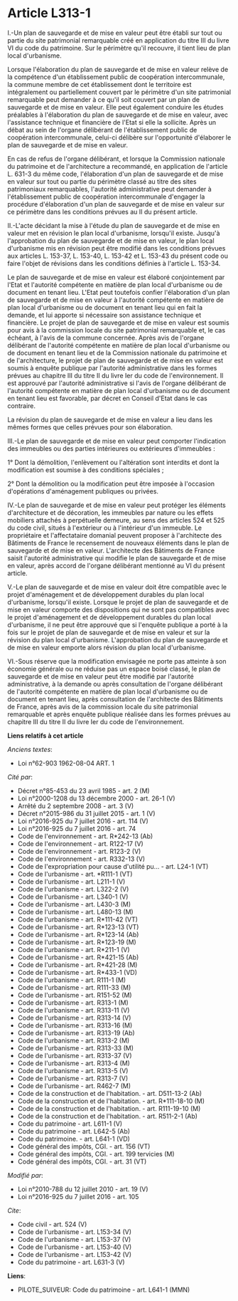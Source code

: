 # Article L313-1

I.-Un plan de sauvegarde et de mise en valeur peut être établi sur tout ou partie du site patrimonial remarquable créé en
application du titre III du livre VI du code du patrimoine. Sur le périmètre qu'il recouvre, il tient lieu de plan local
d'urbanisme. 

Lorsque l'élaboration du plan de sauvegarde et de mise en valeur relève de la compétence d'un établissement public de
coopération intercommunale, la commune membre de cet établissement dont le territoire est intégralement ou partiellement
couvert par le périmètre d'un site patrimonial remarquable peut demander à ce qu'il soit couvert par un plan de sauvegarde et
de mise en valeur. Elle peut également conduire les études préalables à l'élaboration du plan de sauvegarde et de mise en
valeur, avec l'assistance technique et financière de l'Etat si elle la sollicite. Après un débat au sein de l'organe
délibérant de l'établissement public de coopération intercommunale, celui-ci délibère sur l'opportunité d'élaborer le plan de
sauvegarde et de mise en valeur. 

En cas de refus de l'organe délibérant, et lorsque la Commission nationale du patrimoine et de l'architecture a recommandé,
en application de l'article L. 631-3 du même code, l'élaboration d'un plan de sauvegarde et de mise en valeur sur tout ou
partie du périmètre classé au titre des sites patrimoniaux remarquables, l'autorité administrative peut demander à
l'établissement public de coopération intercommunale d'engager la procédure d'élaboration d'un plan de sauvegarde et de mise
en valeur sur ce périmètre dans les conditions prévues au II du présent article. 

II.-L'acte décidant la mise à l'étude du plan de sauvegarde et de mise en valeur met en révision le plan local d'urbanisme,
lorsqu'il existe. Jusqu'à l'approbation du plan de sauvegarde et de mise en valeur, le plan local d'urbanisme mis en révision
peut être modifié dans les conditions prévues aux articles L. 153-37, L. 153-40, L. 153-42 et L. 153-43 du présent code ou
faire l'objet de révisions dans les conditions définies à l'article L. 153-34. 

Le plan de sauvegarde et de mise en valeur est élaboré conjointement par l'Etat et l'autorité compétente en matière de plan
local d'urbanisme ou de document en tenant lieu. L'Etat peut toutefois confier l'élaboration d'un plan de sauvegarde et de
mise en valeur à l'autorité compétente en matière de plan local d'urbanisme ou de document en tenant lieu qui en fait la
demande, et lui apporte si nécessaire son assistance technique et financière. Le projet de plan de sauvegarde et de mise en
valeur est soumis pour avis à la commission locale du site patrimonial remarquable et, le cas échéant, à l'avis de la commune
concernée. Après avis de l'organe délibérant de l'autorité compétente en matière de plan local d'urbanisme ou de document en
tenant lieu et de la Commission nationale du patrimoine et de l'architecture, le projet de plan de sauvegarde et de mise en
valeur est soumis à enquête publique par l'autorité administrative dans les formes prévues au chapitre III du titre II du
livre Ier du code de l'environnement. Il est approuvé par l'autorité administrative si l'avis de l'organe délibérant de
l'autorité compétente en matière de plan local d'urbanisme ou de document en tenant lieu est favorable, par décret en Conseil
d'Etat dans le cas contraire. 

La révision du plan de sauvegarde et de mise en valeur a lieu dans les mêmes formes que celles prévues pour son élaboration. 

III.-Le plan de sauvegarde et de mise en valeur peut comporter l'indication des immeubles ou des parties intérieures ou
extérieures d'immeubles : 

1° Dont la démolition, l'enlèvement ou l'altération sont interdits et dont la modification est soumise à des conditions
spéciales ; 

2° Dont la démolition ou la modification peut être imposée à l'occasion d'opérations d'aménagement publiques ou privées. 

IV.-Le plan de sauvegarde et de mise en valeur peut protéger les éléments d'architecture et de décoration, les immeubles par
nature ou les effets mobiliers attachés à perpétuelle demeure, au sens des articles 524 et 525 du code civil, situés à
l'extérieur ou à l'intérieur d'un immeuble. Le propriétaire et l'affectataire domanial peuvent proposer à l'architecte des
Bâtiments de France le recensement de nouveaux éléments dans le plan de sauvegarde et de mise en valeur. L'architecte des
Bâtiments de France saisit l'autorité administrative qui modifie le plan de sauvegarde et de mise en valeur, après accord de
l'organe délibérant mentionné au VI du présent article. 

V.-Le plan de sauvegarde et de mise en valeur doit être compatible avec le projet d'aménagement et de développement durables
du plan local d'urbanisme, lorsqu'il existe. Lorsque le projet de plan de sauvegarde et de mise en valeur comporte des
dispositions qui ne sont pas compatibles avec le projet d'aménagement et de développement durables du plan local d'urbanisme,
il ne peut être approuvé que si l'enquête publique a porté à la fois sur le projet de plan de sauvegarde et de mise en valeur
et sur la révision du plan local d'urbanisme. L'approbation du plan de sauvegarde et de mise en valeur emporte alors révision
du plan local d'urbanisme. 

VI.-Sous réserve que la modification envisagée ne porte pas atteinte à son économie générale ou ne réduise pas un espace
boisé classé, le plan de sauvegarde et de mise en valeur peut être modifié par l'autorité administrative, à la demande ou
après consultation de l'organe délibérant de l'autorité compétente en matière de plan local d'urbanisme ou de document en
tenant lieu, après consultation de l'architecte des Bâtiments de France, après avis de la commission locale du site
patrimonial remarquable et après enquête publique réalisée dans les formes prévues au chapitre III du titre II du livre Ier
du code de l'environnement.

**Liens relatifs à cet article**

_Anciens textes_:

  - Loi n°62-903 1962-08-04 ART. 1

_Cité par_:

  - Décret n°85-453 du 23 avril 1985 - art. 2 (M)
  - Loi n°2000-1208 du 13 décembre 2000 - art. 26-1 (V)
  - Arrêté du 2 septembre 2008 - art. 3 (V)
  - Décret n°2015-986 du 31 juillet 2015 - art. 1 (V)
  - Loi n°2016-925 du 7 juillet 2016 - art. 114 (V)
  - Loi n°2016-925 du 7 juillet 2016 - art. 74
  - Code de l'environnement - art. R*242-13 (Ab)
  - Code de l'environnement - art. R122-17 (V)
  - Code de l'environnement - art. R123-2 (V)
  - Code de l'environnement - art. R332-13 (V)
  - Code de l'expropriation pour cause d'utilité pu... - art. L24-1 (VT)
  - Code de l'urbanisme - art. *R111-1 (VT)
  - Code de l'urbanisme - art. L211-1 (V)
  - Code de l'urbanisme - art. L322-2 (V)
  - Code de l'urbanisme - art. L340-1 (V)
  - Code de l'urbanisme - art. L430-3 (M)
  - Code de l'urbanisme - art. L480-13 (M)
  - Code de l'urbanisme - art. R*111-42 (VT)
  - Code de l'urbanisme - art. R*123-13 (VT)
  - Code de l'urbanisme - art. R*123-14 (Ab)
  - Code de l'urbanisme - art. R*123-19 (M)
  - Code de l'urbanisme - art. R*211-1 (V)
  - Code de l'urbanisme - art. R*421-15 (Ab)
  - Code de l'urbanisme - art. R*421-28 (M)
  - Code de l'urbanisme - art. R*433-1 (VD)
  - Code de l'urbanisme - art. R111-1 (M)
  - Code de l'urbanisme - art. R111-33 (M)
  - Code de l'urbanisme - art. R151-52 (M)
  - Code de l'urbanisme - art. R313-1 (M)
  - Code de l'urbanisme - art. R313-11 (V)
  - Code de l'urbanisme - art. R313-14 (V)
  - Code de l'urbanisme - art. R313-16 (M)
  - Code de l'urbanisme - art. R313-19 (Ab)
  - Code de l'urbanisme - art. R313-2 (M)
  - Code de l'urbanisme - art. R313-33 (M)
  - Code de l'urbanisme - art. R313-37 (V)
  - Code de l'urbanisme - art. R313-4 (M)
  - Code de l'urbanisme - art. R313-5 (V)
  - Code de l'urbanisme - art. R313-7 (V)
  - Code de l'urbanisme - art. R462-7 (M)
  - Code de la construction et de l'habitation. - art. D511-13-2 (Ab)
  - Code de la construction et de l'habitation. - art. R*111-18-10 (M)
  - Code de la construction et de l'habitation. - art. R111-19-10 (M)
  - Code de la construction et de l'habitation. - art. R511-2-1 (Ab)
  - Code du patrimoine - art. L611-1 (V)
  - Code du patrimoine - art. L642-5 (Ab)
  - Code du patrimoine. - art. L641-1 (VD)
  - Code général des impôts, CGI. - art. 156 (VT)
  - Code général des impôts, CGI. - art. 199 tervicies (M)
  - Code général des impôts, CGI. - art. 31 (VT)

_Modifié par_:

  - Loi n°2010-788 du 12 juillet 2010 - art. 19 (V)
  - Loi n°2016-925 du 7 juillet 2016 - art. 105

_Cite_:

  - Code civil - art. 524 (V)
  - Code de l'urbanisme - art. L153-34 (V)
  - Code de l'urbanisme - art. L153-37 (V)
  - Code de l'urbanisme - art. L153-40 (V)
  - Code de l'urbanisme - art. L153-42 (V)
  - Code du patrimoine - art. L631-3 (V)

**Liens**:

  - PILOTE_SUIVEUR: Code du patrimoine - art. L641-1 (MMN)
